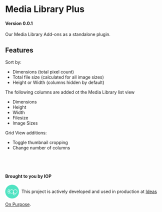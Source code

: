 # Media Library Plus

#### Version 0.0.1

Our Media Library Add-ons as a standalone plugin.

## Features

Sort by:

- Dimensions (total pixel count)
- Total file size (calculated for all image sizes)
- Height or Width (columns hidden by default)

The following columns are added ot the Media Library list view

- Dimensions
- Height
- Width
- Filesize
- Image Sizes

Grid View additions:

- Toggle thumbnail cropping
- Change number of columns

## &nbsp;

#### Brought to you by IOP

<a href="https://www.ideasonpurpose.com"><img src="https://raw.githubusercontent.com/ideasonpurpose/ideasonpurpose/master/IOP_monogram_circle_512x512_mint.png" height="44" align="top" alt="IOP Logo"></a><img src="https://raw.githubusercontent.com/ideasonpurpose/ideasonpurpose/master/spacer.png" align="middle" width="4" height="54"> This project is actively developed and used in production at <a href="https://www.ideasonpurpose.com">Ideas On Purpose</a>.

<!-- END IOP CREDIT BLURB -->

[dfe]: https://developer.wordpress.org/apis/wp-config-php/#disable-the-plugin-and-theme-file-editor
